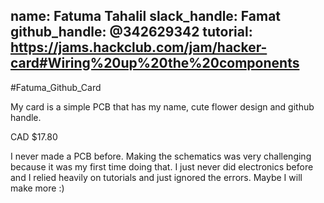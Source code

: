 name: Fatuma Tahalil
slack_handle: Famat
github_handle: @342629342
tutorial: https://jams.hackclub.com/jam/hacker-card#Wiring%20up%20the%20components
---

#Fatuma_Github_Card

My card is a simple PCB that has my name, cute flower design and github handle.

CAD $17.80

I never made a PCB before. Making the schematics was very challenging because it was my first time doing that. I just never did electronics before and I relied heavily on tutorials and just ignored the errors. Maybe I will make more :)
